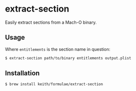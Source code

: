 # extract-section

Easily extract sections from a Mach-O binary.

## Usage

Where `entitlements` is the section name in question:

```sh
$ extract-section path/to/binary entitlements output.plist
```

## Installation

```sh
$ brew install keith/formulae/extract-section
```
